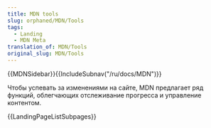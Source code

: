 ```yaml
---
title: MDN tools
slug: orphaned/MDN/Tools
tags:
  - Landing
  - MDN Meta
translation_of: MDN/Tools
original_slug: MDN/Tools
---
```


{{MDNSidebar}}{{IncludeSubnav("/ru/docs/MDN")}}

Чтобы успевать за изменениями на сайте, MDN предлагает ряд функций, облегчающих отслеживание прогресса и управление контентом.

{{LandingPageListSubpages}}
